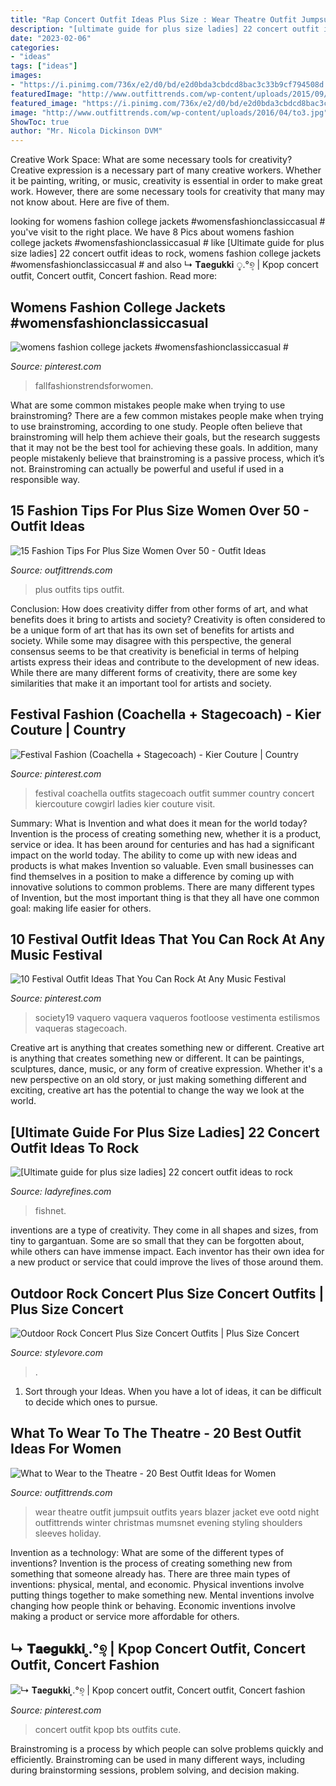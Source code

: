 ```yaml
---
title: "Rap Concert Outfit Ideas Plus Size : Wear Theatre Outfit Jumpsuit Outfits Years Blazer Jacket Eve Ootd Night Outfittrends Winter Christmas Mumsnet Evening Styling Shoulders Sleeves Holiday"
description: "[ultimate guide for plus size ladies] 22 concert outfit ideas to rock"
date: "2023-02-06"
categories:
- "ideas"
tags: ["ideas"]
images:
- "https://i.pinimg.com/736x/e2/d0/bd/e2d0bda3cbdcd8bac3c33b9cf794508d.jpg"
featuredImage: "http://www.outfittrends.com/wp-content/uploads/2015/09/plus-size-women-over-50-11.jpg"
featured_image: "https://i.pinimg.com/736x/e2/d0/bd/e2d0bda3cbdcd8bac3c33b9cf794508d.jpg"
image: "http://www.outfittrends.com/wp-content/uploads/2016/04/to3.jpg"
ShowToc: true
author: "Mr. Nicola Dickinson DVM"
---
```



Creative Work Space: What are some necessary tools for creativity?
Creative expression is a necessary part of many creative workers. Whether it be painting, writing, or music, creativity is essential in order to make great work. However, there are some necessary tools for creativity that many may not know about. Here are five of them.

	

		
looking for womens fashion college jackets #womensfashionclassiccasual # you've visit to the right place. We have 8 Pics about womens fashion college jackets #womensfashionclassiccasual # like [Ultimate guide for plus size ladies] 22 concert outfit ideas to rock, womens fashion college jackets #womensfashionclassiccasual # and also ↳ 𝐓𝐚𝐞𝐠𝐮𝐤𝐤𝐢 ᤲ.°୭̥ | Kpop concert outfit, Concert outfit, Concert fashion. Read more:
		
    
## Womens Fashion College Jackets #womensfashionclassiccasual #

<img loading=lazy src="https://i.pinimg.com/originals/48/96/ac/4896ace256c647caf9dd49953f3caeb4.jpg" onerror="this.onerror=null;this.src='https://tse4.mm.bing.net/th?id=OIP.Ucl67dGLoROTkFPUlYaiowHaLG&amp;pid=15.1';" alt="womens fashion college jackets #womensfashionclassiccasual #">

_Source: pinterest.com_

>fallfashionstrendsforwomen. 

	

What are some common mistakes people make when trying to use brainstroming?
There are a few common mistakes people make when trying to use brainstroming, according to one study. People often believe that brainstroming will help them achieve their goals, but the research suggests that it may not be the best tool for achieving these goals. In addition, many people mistakenly believe that brainstroming is a passive process, which it’s not. Brainstroming can actually be powerful and useful if used in a responsible way.

    
## 15 Fashion Tips For Plus Size Women Over 50 - Outfit Ideas

<img loading=lazy src="http://www.outfittrends.com/wp-content/uploads/2015/09/plus-size-women-over-50-11.jpg" onerror="this.onerror=null;this.src='https://tse2.mm.bing.net/th?id=OIP.m4hnEPvwEkkoY6HfD08sEwHaJ7&amp;pid=15.1';" alt="15 Fashion Tips For Plus Size Women Over 50 - Outfit Ideas">

_Source: outfittrends.com_

>plus outfits tips outfit. 

	

Conclusion: How does creativity differ from other forms of art, and what benefits does it bring to artists and society?
Creativity is often considered to be a unique form of art that has its own set of benefits for artists and society. While some may disagree with this perspective, the general consensus seems to be that creativity is beneficial in terms of helping artists express their ideas and contribute to the development of new ideas. While there are many different forms of creativity, there are some key similarities that make it an important tool for artists and society.

    
## Festival Fashion (Coachella + Stagecoach) - Kier Couture | Country

<img loading=lazy src="https://i.pinimg.com/originals/fd/f0/62/fdf0623f29898db55f96986daa203189.jpg" onerror="this.onerror=null;this.src='https://tse3.mm.bing.net/th?id=OIP.VFwjnwc5M0BAD5iLee_hNAHaLH&amp;pid=15.1';" alt="Festival Fashion (Coachella + Stagecoach) - Kier Couture | Country">

_Source: pinterest.com_

>festival coachella outfits stagecoach outfit summer country concert kiercouture cowgirl ladies kier couture visit. 

	

Summary: What is Invention and what does it mean for the world today?
Invention is the process of creating something new, whether it is a product, service or idea. It has been around for centuries and has had a significant impact on the world today. The ability to come up with new ideas and products is what makes Invention so valuable. Even small businesses can find themselves in a position to make a difference by coming up with innovative solutions to common problems. There are many different types of Invention, but the most important thing is that they all have one common goal: making life easier for others.

    
## 10 Festival Outfit Ideas That You Can Rock At Any Music Festival

<img loading=lazy src="https://i.pinimg.com/736x/e2/d0/bd/e2d0bda3cbdcd8bac3c33b9cf794508d.jpg" onerror="this.onerror=null;this.src='https://tse3.mm.bing.net/th?id=OIP.O_eVv7bDUZsc7TvMS8BwXwHaMJ&amp;pid=15.1';" alt="10 Festival Outfit Ideas That You Can Rock At Any Music Festival">

_Source: pinterest.com_

>society19 vaquero vaquera vaqueros footloose vestimenta estilismos vaqueras stagecoach. 

	

Creative art is anything that creates something new or different.
Creative art is anything that creates something new or different. It can be paintings, sculptures, dance, music, or any form of creative expression. Whether it's a new perspective on an old story, or just making something different and exciting, creative art has the potential to change the way we look at the world.

    
## [Ultimate Guide For Plus Size Ladies] 22 Concert Outfit Ideas To Rock

<img loading=lazy src="https://www.ladyrefines.com/wp-content/uploads/2021/07/CONCERT-OUTFIT-IDEAS-PLUS-SIZE-5-1-3.jpg" onerror="this.onerror=null;this.src='https://tse4.mm.bing.net/th?id=OIP.sWb5968ZI7jvAToyxHhu_gAAAA&amp;pid=15.1';" alt="[Ultimate guide for plus size ladies] 22 concert outfit ideas to rock">

_Source: ladyrefines.com_

>fishnet. 

	

inventions are a type of creativity. They come in all shapes and sizes, from tiny to gargantuan. Some are so small that they can be forgotten about, while others can have immense impact. Each inventor has their own idea for a new product or service that could improve the lives of those around them.

    
## Outdoor Rock Concert Plus Size Concert Outfits | Plus Size Concert

<img loading=lazy src="https://www.stylevore.com/wp-content/uploads/2020/01/3cd8960e802da78247248091e556d1eb.jpg" onerror="this.onerror=null;this.src='https://tse3.mm.bing.net/th?id=OIP.nFT9jUnWYBGTOrS7OzvcjgHaI4&amp;pid=15.1';" alt="Outdoor Rock Concert Plus Size Concert Outfits | Plus Size Concert">

_Source: stylevore.com_

>. 

	

1. Sort through your Ideas. When you have a lot of ideas, it can be difficult to decide which ones to pursue.

    
## What To Wear To The Theatre - 20 Best Outfit Ideas For Women

<img loading=lazy src="http://www.outfittrends.com/wp-content/uploads/2016/04/to3.jpg" onerror="this.onerror=null;this.src='https://tse3.mm.bing.net/th?id=OIP._sWmAdR9IBPbGzzRsP8ClAAAAA&amp;pid=15.1';" alt="What to Wear to the Theatre - 20 Best Outfit Ideas for Women">

_Source: outfittrends.com_

>wear theatre outfit jumpsuit outfits years blazer jacket eve ootd night outfittrends winter christmas mumsnet evening styling shoulders sleeves holiday. 

	

Invention as a technology: What are some of the different types of inventions?
Invention is the process of creating something new from something that someone already has. There are three main types of inventions: physical, mental, and economic. Physical inventions involve putting things together to make something new. Mental inventions involve changing how people think or behaving. Economic inventions involve making a product or service more affordable for others.

    
## ↳ 𝐓𝐚𝐞𝐠𝐮𝐤𝐤𝐢 ᤲ.°୭̥ | Kpop Concert Outfit, Concert Outfit, Concert Fashion

<img loading=lazy src="https://i.pinimg.com/originals/37/d1/f6/37d1f629a4686f247425f6748729bca8.jpg" onerror="this.onerror=null;this.src='https://tse2.mm.bing.net/th?id=OIP.m86yCBiMJec1lrz3yxJMoAHaHU&amp;pid=15.1';" alt="↳ 𝐓𝐚𝐞𝐠𝐮𝐤𝐤𝐢 ᤲ.°୭̥ | Kpop concert outfit, Concert outfit, Concert fashion">

_Source: pinterest.com_

>concert outfit kpop bts outfits cute. 

	

Brainstroming is a process by which people can solve problems quickly and efficiently. Brainstroming can be used in many different ways, including during brainstorming sessions, problem solving, and decision making.

